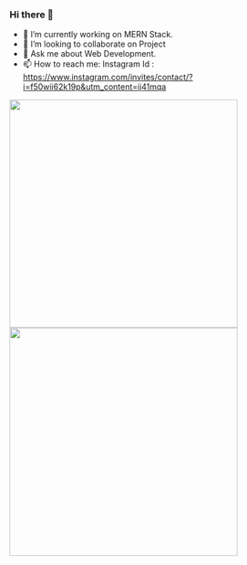 ### Hi there 👋

- 🔭 I’m currently working on MERN Stack. 
- 👯 I’m looking to collaborate on Project
- 💬 Ask me about Web Development.
- 📫 How to reach me: Instagram Id :  https://www.instagram.com/invites/contact/?i=f50wii62k19p&utm_content=ij41mqa

<img src="https://github-readme-stats.vercel.app/api?username=Dhaval1-star&&show_icons=true&title_color=ffffff&icon_color=bb2acf&text_color=daf7dc&bg_color=151515" width="400px" style= "float: left;">
<img src="https://github-readme-stats.vercel.app/api/top-langs/?username=Dhaval1-star" style= "float: left;" width="400px">
